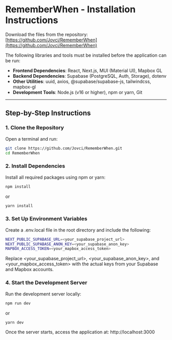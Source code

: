 # RememberWhen - Installation Instructions

Download the files from the repository:  
[https://github.com/Jovci/RememberWhen](https://github.com/Jovci/RememberWhen)

The following libraries and tools must be installed before the application can be run:

- **Frontend Dependencies**: React, Next.js, MUI (Material UI), Mapbox GL  
- **Backend Dependencies**: Supabase (PostgreSQL, Auth, Storage), dotenv  
- **Other Utilities**: uuid, axios, @supabase/supabase-js, tailwindcss, mapbox-gl  
- **Development Tools**: Node.js (v16 or higher), npm or yarn, Git  

---

## Step-by-Step Instructions

### 1. Clone the Repository  
Open a terminal and run:  
```bash
git clone https://github.com/Jovci/RememberWhen.git  
cd RememberWhen  
```
### 2. Install Dependencies
Install all required packages using npm or yarn:
```bash
npm install
```
or
```bash
yarn install
```
### 3. Set Up Environment Variables
Create a .env.local file in the root directory and include the following:
```bash
NEXT_PUBLIC_SUPABASE_URL=<your_supabase_project_url>  
NEXT_PUBLIC_SUPABASE_ANON_KEY=<your_supabase_anon_key>  
MAPBOX_ACCESS_TOKEN=<your_mapbox_access_token>  
```
Replace <your_supabase_project_url>, <your_supabase_anon_key>, and <your_mapbox_access_token> with the actual keys from your Supabase and Mapbox accounts.

### 4. Start the Development Server
Run the development server locally:
```bash
npm run dev
```
or
```bash
yarn dev
```
Once the server starts, access the application at:
http://localhost:3000
